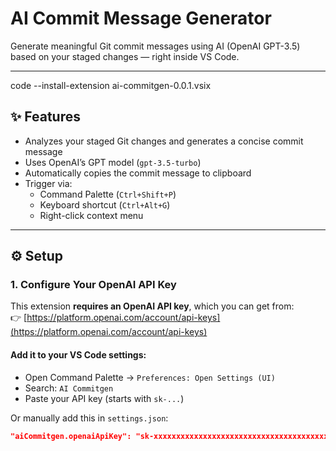 # AI Commit Message Generator

Generate meaningful Git commit messages using AI (OpenAI GPT-3.5) based on your staged changes — right inside VS Code.

---
code --install-extension ai-commitgen-0.0.1.vsix

## ✨ Features

- Analyzes your staged Git changes and generates a concise commit message
- Uses OpenAI’s GPT model (`gpt-3.5-turbo`)
- Automatically copies the commit message to clipboard
- Trigger via:
  - Command Palette (`Ctrl+Shift+P`)
  - Keyboard shortcut (`Ctrl+Alt+G`)
  - Right-click context menu

---

## ⚙️ Setup

### 1. Configure Your OpenAI API Key

This extension **requires an OpenAI API key**, which you can get from:  
👉 [https://platform.openai.com/account/api-keys](https://platform.openai.com/account/api-keys)

#### Add it to your VS Code settings:

- Open Command Palette → `Preferences: Open Settings (UI)`
- Search: `AI Commitgen`
- Paste your API key (starts with `sk-...`)

Or manually add this in `settings.json`:

```json
"aiCommitgen.openaiApiKey": "sk-xxxxxxxxxxxxxxxxxxxxxxxxxxxxxxxxxxxxxxxx"

